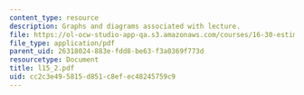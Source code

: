 ```yaml
---
content_type: resource
description: Graphs and diagrams associated with lecture.
file: https://ol-ocw-studio-app-qa.s3.amazonaws.com/courses/16-30-estimation-and-control-of-aerospace-systems-spring-2004/cc2c3e495815d851c8efec48245759c9_l15_2.pdf
file_type: application/pdf
parent_uid: 26318024-883e-fdd8-be63-f3a0369f773d
resourcetype: Document
title: l15_2.pdf
uid: cc2c3e49-5815-d851-c8ef-ec48245759c9
---
```

